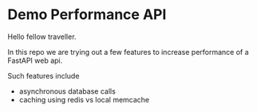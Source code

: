 # Demo Performance API

Hello fellow traveller.
 
In this repo we are trying out a few features to increase performance of a FastAPI web api.

Such features include
- asynchronous database calls
- caching using redis vs local memcache

